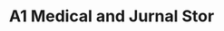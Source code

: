 ---
title: "A1 Medical and Jurnal Stor"
url: /mumbai/a1-medical-and-jurnal-stor/
shop: medical supply
---